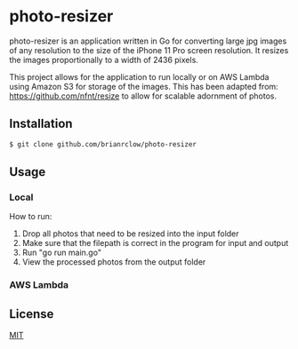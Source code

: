 # photo-resizer

photo-resizer is an application written in Go for converting large jpg images of any resolution to the size of the iPhone 11 Pro screen resolution. It resizes the images proportionally to a width of 2436 pixels.

This project allows for the application to run locally or on AWS Lambda using Amazon S3 for storage of the images. This has been adapted from: https://github.com/nfnt/resize to allow for scalable adornment of photos.


## Installation
```bash
$ git clone github.com/brianrclow/photo-resizer
```

## Usage

### Local
How to run:

1. Drop all photos that need to be resized into the input folder
2. Make sure that the filepath is correct in the program for input and output
3. Run "go run main.go"
4. View the processed photos from the output folder


### AWS Lambda



## License

[MIT](LICENSE)
